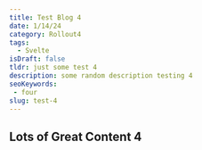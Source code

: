 ```yaml
---
title: Test Blog 4
date: 1/14/24
category: Rollout4
tags: 
  - Svelte 
isDraft: false
tldr: just some test 4
description: some random description testing 4
seoKeywords:
 - four
slug: test-4
---
```


## Lots of Great Content 4